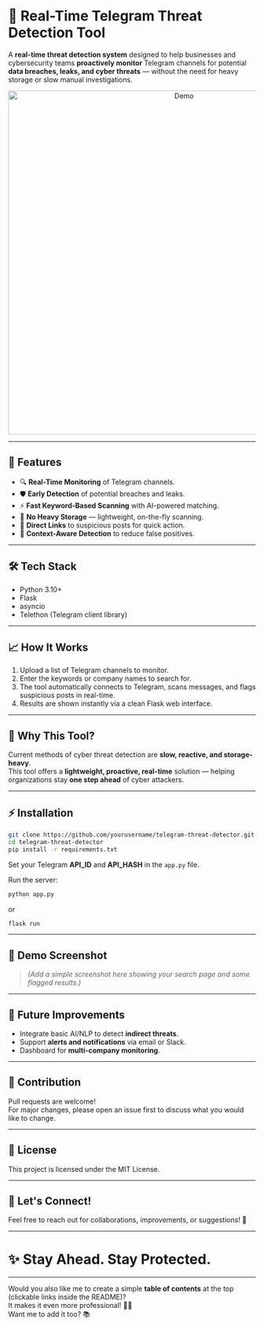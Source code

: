 # 🚨 Real-Time Telegram Threat Detection Tool

A **real-time threat detection system** designed to help businesses and cybersecurity teams **proactively monitor** Telegram channels for potential **data breaches, leaks, and cyber threats** — without the need for heavy storage or slow manual investigations.

<p align="center">
  <img src="https://github.com/vikram-offl/TelInt/blob/main/assets/Tellnt.gif" alt="Demo" width="700" />
</p>

---

## 🚀 Features
- 🔍 **Real-Time Monitoring** of Telegram channels.
- 🛡️ **Early Detection** of potential breaches and leaks.
- ⚡ **Fast Keyword-Based Scanning** with AI-powered matching.
- 📄 **No Heavy Storage** — lightweight, on-the-fly scanning.
- 🔗 **Direct Links** to suspicious posts for quick action.
- 🧠 **Context-Aware Detection** to reduce false positives.

---

## 🛠️ Tech Stack
- Python 3.10+
- Flask
- asyncio
- Telethon (Telegram client library)

---

## 📈 How It Works
1. Upload a list of Telegram channels to monitor.
2. Enter the keywords or company names to search for.
3. The tool automatically connects to Telegram, scans messages, and flags suspicious posts in real-time.
4. Results are shown instantly via a clean Flask web interface.

---

## 🎯 Why This Tool?
Current methods of cyber threat detection are **slow, reactive, and storage-heavy**.  
This tool offers a **lightweight, proactive, real-time** solution — helping organizations stay **one step ahead** of cyber attackers.

---

## ⚡ Installation

```bash
git clone https://github.com/yourusername/telegram-threat-detector.git
cd telegram-threat-detector
pip install -r requirements.txt
```

Set your Telegram **API_ID** and **API_HASH** in the `app.py` file.

Run the server:

```bash
python app.py
```
or
```bash
flask run
```

---

## 📸 Demo Screenshot

> *(Add a simple screenshot here showing your search page and some flagged results.)*

---

## 🧩 Future Improvements
- Integrate basic AI/NLP to detect **indirect threats**.
- Support **alerts and notifications** via email or Slack.
- Dashboard for **multi-company monitoring**.

---

## 🤝 Contribution
Pull requests are welcome!  
For major changes, please open an issue first to discuss what you would like to change.

---

## 📄 License
This project is licensed under the MIT License.

---

## 🔗 Let's Connect!
Feel free to reach out for collaborations, improvements, or suggestions! 🚀

---

# ✨ Stay Ahead. Stay Protected.

---

Would you also like me to create a simple **table of contents** at the top (clickable links inside the README)?  
It makes it even more professional! 🚀🔥  
Want me to add it too? 📚
